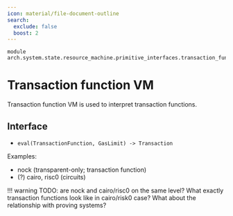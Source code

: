 ```yaml
---
icon: material/file-document-outline
search:
  exclude: false
  boost: 2
---
```


```juvix
module arch.system.state.resource_machine.primitive_interfaces.transaction_function_vm;
```

# Transaction function VM

Transaction function VM is used to interpret transaction functions.

## Interface

- `eval(TransactionFunction, GasLimit) -> Transaction`

Examples:
- nock (transparent-only; transaction function)
- (?) cairo, risc0 (circuits)

!!! warning
    TODO: are nock and cairo/risc0 on the same level? What exactly transaction functions look like in cairo/risk0 case? What about the relationship with proving systems?

